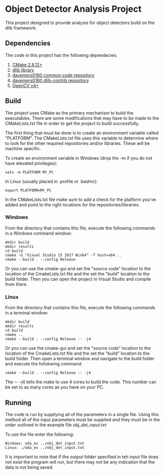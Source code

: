 # Object Detector Analysis Project
This project designed to provide analysis for object detectors build on the dlib framework.

## Dependencies

The code in this project has the following dependecies:

1. [CMake 2.8.12+](https://cmake.org/download/)
2. [dlib library](http://dlib.net/ )
3. [davemers0160 common code repository](https://github.com/davemers0160/Common)
4. [davemers0160 dlib-contrib repository](https://github.com/davemers0160/dlib-contrib )
5. [OpenCV v4+](https://opencv.org/releases/)

## Build

The project uses CMake as the primary mechanism to build the executables.  There are some modifications that may have to be made to the CMakeLists.txt file in order to get the project to build successfully.

The first thing that must be done is to create an environment variable called "PLATFORM".  The CMakeLists.txt file uses this variable to determine where to look for the other required repositories and/or libraries.  These will be machine specific.

To create an environment variable in Windows (drop the -m if you do not have elevated privileges):
```
setx -m PLATFORM MY_PC
```

In Linux (usually placed in .profile or .bashrc):
```
export PLATFORM=MY_PC
```

In the CMakeLists.txt file make sure to add a check for the platform you've added and point to the right locations for the repositories/libraries.

### Windows

From the directory that contains this file, execute the following commands in a Windows command window:

```
mkdir build
mkdir results
cd build
cmake -G "Visual Studio 15 2017 Win64" -T host=x64 ..
cmake --build . --config Release
```

Or you can use the cmake-gui and set the "source code" location to the location of the CmakeLists.txt file and the set the "build" location to the build folder. Then you can open the project in Visual Studio and compile from there.

### Linux

From the directory that contains this file, execute the following commands in a terminal window:

```
mkdir build
mkdir results
cd build
cmake ..
cmake --build . --config Release -- -j4
```

Or you can use the cmake-gui and set the "source code" location to the location of the CmakeLists.txt file and the set the "build" location to the build folder. Then open a terminal window and navigate to the build folder and execute the follokwing command:

```
cmake --build . --config Release -- -j4
```

The -- -j4 tells the make to use 4 cores to build the code.  This number can be set to as many cores as you have on your PC.

## Running

The code is run by supplying all of the parameters in a single file.  Using this method all of the input parameters must be supplied and they must be in the order outlined in the example file *obj_det_input.txt*

To use the file enter the following:

```
Windows: oda_ex ../obj_det_input.txt
Linux: ./oda_ex ../obj_det_input.txt
```

It is important to note that if the output folder specified in teh input file does not exist the program will run, but there may not be any indication that the data is not being saved.


